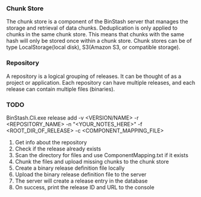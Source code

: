 ﻿### Chunk Store
The chunk store is a component of the BinStash server that manages the storage and retrieval of data chunks. Deduplication is only applied to chunks in the same chunk store. This means that chunks with the same hash will only be stored once within a chunk store. Chunk stores can be of type LocalStorage(local disk), S3(Amazon S3, or compatible storage).

### Repository
A repository is a logical grouping of releases. It can be thought of as a project or application. Each repository can have multiple releases, and each release can contain multiple files (binaries).

### TODO
BinStash.Cli.exe release add -v <VERSION/NAME> -r <REPOSITORY_NAME> -n "<YOUR_NOTES_HERE>" -f <ROOT_DIR_OF_RELEASE> -c <COMPONENT_MAPPING_FILE>
1. Get info about the repository
2. Check if the release already exists
3. Scan the directory for files and use ComponentMapping.txt if it exists
4. Chunk the files and upload missing chunks to the chunk store
5. Create a binary release definition file locally
6. Upload the binary release definition file to the server
7. The server will create a release entry in the database
8. On success, print the release ID and URL to the console